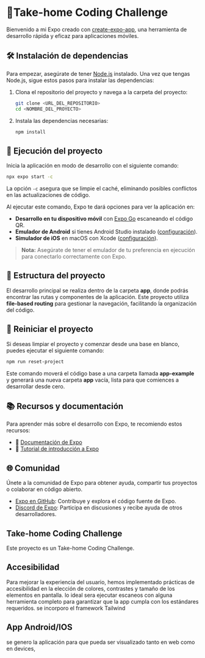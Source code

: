 # 📱Take-home Coding Challenge

Bienvenido a mi Expo creado con [create-expo-app](https://www.npmjs.com/package/create-expo-app), una herramienta de desarrollo rápida y eficaz para aplicaciones móviles.

## 🛠️ Instalación de dependencias

Para empezar, asegúrate de tener [Node.js](https://nodejs.org/) instalado. Una vez que tengas Node.js, sigue estos pasos para instalar las dependencias:

1. Clona el repositorio del proyecto y navega a la carpeta del proyecto:

   ```bash
   git clone <URL_DEL_REPOSITORIO>
   cd <NOMBRE_DEL_PROYECTO>
   ```

2. Instala las dependencias necesarias:

   ```bash
   npm install
   ```

## 🚀 Ejecución del proyecto

Inicia la aplicación en modo de desarrollo con el siguiente comando:

```bash
npx expo start -c
```

La opción `-c` asegura que se limpie el caché, eliminando posibles conflictos en las actualizaciones de código.

Al ejecutar este comando, Expo te dará opciones para ver la aplicación en:

- **Desarrollo en tu dispositivo móvil** con [Expo Go](https://expo.dev/client) escaneando el código QR.
- **Emulador de Android** si tienes Android Studio instalado ([configuración](https://docs.expo.dev/workflow/android-studio-emulator/)).
- **Simulador de iOS** en macOS con Xcode ([configuración](https://docs.expo.dev/workflow/ios-simulator/)).

> **Nota:** Asegúrate de tener el emulador de tu preferencia en ejecución para conectarlo correctamente con Expo.

## 📂 Estructura del proyecto

El desarrollo principal se realiza dentro de la carpeta **app**, donde podrás encontrar las rutas y componentes de la aplicación. Este proyecto utiliza **file-based routing** para gestionar la navegación, facilitando la organización del código.

## 🔄 Reiniciar el proyecto

Si deseas limpiar el proyecto y comenzar desde una base en blanco, puedes ejecutar el siguiente comando:

```bash
npm run reset-project
```

Este comando moverá el código base a una carpeta llamada **app-example** y generará una nueva carpeta **app** vacía, lista para que comiences a desarrollar desde cero.

## 📚 Recursos y documentación

Para aprender más sobre el desarrollo con Expo, te recomiendo estos recursos:

- 📄 [Documentación de Expo](https://docs.expo.dev/)
- 📖 [Tutorial de introducción a Expo](https://docs.expo.dev/tutorial/introduction/)

## 🌐 Comunidad

Únete a la comunidad de Expo para obtener ayuda, compartir tus proyectos o colaborar en código abierto.

- [Expo en GitHub](https://github.com/expo/expo): Contribuye y explora el código fuente de Expo.
- [Discord de Expo](https://chat.expo.dev): Participa en discusiones y recibe ayuda de otros desarrolladores.

## Take-home Coding Challenge

Este proyecto es un Take-home Coding Challenge.

## Accesibilidad

Para mejorar la experiencia del usuario, hemos implementado prácticas de accesibilidad en la elección de colores, contrastes y tamaño de los elementos en pantalla. lo ideal sera ejecutar escaneos con alguna herramienta completo para garantizar que la app cumpla con los estándares requeridos. se incorporo el framework Tailwind

## App Android/IOS

se genero la aplicación para que pueda ser visualizado tanto en web como en devices,
